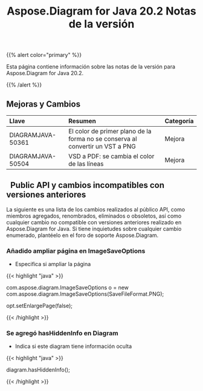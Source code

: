 ﻿---
title: Aspose.Diagram for Java 20.2 Notas de la versión
type: docs
weight: 60
url: /es/java/aspose-diagram-for-java-20-2-release-notes/
---
{{% alert color="primary" %}} 

Esta página contiene información sobre las notas de la versión para Aspose.Diagram for Java 20.2.

{{% /alert %}} 
## **Mejoras y Cambios**

|**Llave**|**Resumen**|**Categoría**|
|:- |:- |:- |
|DIAGRAMJAVA-50361|El color de primer plano de la forma no se conserva al convertir un VST a PNG|Mejora|
|DIAGRAMJAVA-50504|VSD a PDF: se cambia el color de las líneas|Mejora|
## ` `**Public API y cambios incompatibles con versiones anteriores**
La siguiente es una lista de los cambios realizados al público API, como miembros agregados, renombrados, eliminados o obsoletos, así como cualquier cambio no compatible con versiones anteriores realizado en Aspose.Diagram for Java. Si tiene inquietudes sobre cualquier cambio enumerado, plantéelo en el foro de soporte Aspose.Diagram.
### **Añadido ampliar página en ImageSaveOptions**
- Especifica si ampliar la página

{{< highlight "java" >}}

 com.aspose.diagram.ImageSaveOptions o = new com.aspose.diagram.ImageSaveOptions(SaveFileFormat.PNG);

opt.setEnlargePage(false);

{{< /highlight >}}
### **Se agregó hasHiddenInfo en Diagram**
- Indica si este diagram tiene información oculta

{{< highlight "java" >}}

 diagram.hasHiddenInfo();

{{< /highlight >}}




